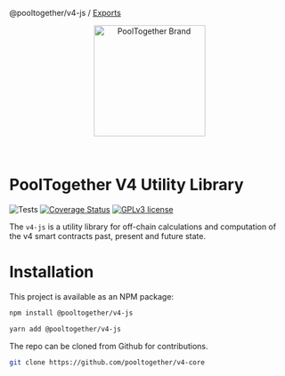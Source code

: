 @pooltogether/v4-js / [Exports](modules.md)

<p align="center">
  <a href="https://github.com/pooltogether/pooltogether--brand-assets">
    <img src="https://github.com/pooltogether/pooltogether--brand-assets/blob/977e03604c49c63314450b5d432fe57d34747c66/logo/pooltogether-logo--purple-gradient.png?raw=true" alt="PoolTogether Brand" style="max-width:100%;" width="200">
  </a>
</p>

<br />

# PoolTogether V4 Utility Library
![Tests](https://github.com/pooltogether/v4-js/actions/workflows/main.yml/badge.svg)
[![Coverage Status](https://coveralls.io/repos/github/pooltogether/v4-js/badge.svg?branch=master)](https://coveralls.io/github/pooltogether/v4-js?branch=master)
[![GPLv3 license](https://img.shields.io/badge/License-GPLv3-blue.svg)](http://perso.crans.org/besson/LICENSE.html)

The `v4-js` is a utility library for off-chain calculations and computation of the v4 smart contracts past, present and future state.

# Installation

This project is available as an NPM package:

```sh
npm install @pooltogether/v4-js
```

```sh
yarn add @pooltogether/v4-js
```

The repo can be cloned from Github for contributions.

```sh
git clone https://github.com/pooltogether/v4-core
```
